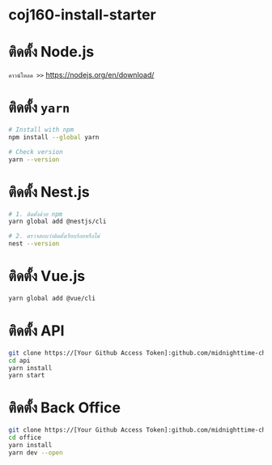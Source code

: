 # coj160-install-starter

# ติดตั้ง Node.js 
`ดาวน์โหลด >>` https://nodejs.org/en/download/

# ติดตั้ง `yarn`
```sh
# Install with npm
npm install --global yarn

# Check version
yarn --version
```

# ติดตั้ง Nest.js
```sh
# 1. ติดตั้งด้วย npm
yarn global add @nestjs/cli

# 2. ตรวจสอบว่าติดตั้งเรียบร้อยหรือไม่
nest --version
```

# ติดตั้ง Vue.js
```sh
yarn global add @vue/cli
```

# ติดตั้ง API
```sh
git clone https://[Your Github Access Token]:github.com/midnighttime-cha/coj160-migration-api.git api
cd api
yarn install
yarn start
```

# ติดตั้ง Back Office
```sh
git clone https://[Your Github Access Token]:github.com/midnighttime-cha/coj160-migration-office.git office
cd office
yarn install
yarn dev --open
```
